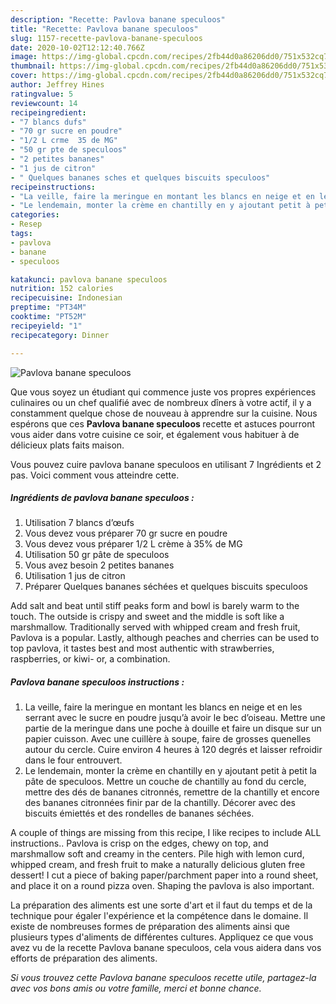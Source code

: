 ```yaml
---
description: "Recette: Pavlova banane speculoos"
title: "Recette: Pavlova banane speculoos"
slug: 1157-recette-pavlova-banane-speculoos
date: 2020-10-02T12:12:40.766Z
image: https://img-global.cpcdn.com/recipes/2fb44d0a86206dd0/751x532cq70/pavlova-banane-speculoos-photo-principale-de-la-recette.jpg
thumbnail: https://img-global.cpcdn.com/recipes/2fb44d0a86206dd0/751x532cq70/pavlova-banane-speculoos-photo-principale-de-la-recette.jpg
cover: https://img-global.cpcdn.com/recipes/2fb44d0a86206dd0/751x532cq70/pavlova-banane-speculoos-photo-principale-de-la-recette.jpg
author: Jeffrey Hines
ratingvalue: 5
reviewcount: 14
recipeingredient:
- "7 blancs dufs"
- "70 gr sucre en poudre"
- "1/2 L crme  35 de MG"
- "50 gr pte de speculoos"
- "2 petites bananes"
- "1 jus de citron"
- " Quelques bananes sches et quelques biscuits speculoos"
recipeinstructions:
- "La veille, faire la meringue en montant les blancs en neige et en les serrant avec le sucre en poudre jusqu’à avoir le bec d’oiseau. Mettre une partie de la meringue dans une poche à douille et faire un disque sur un papier cuisson. Avec une cuillère à soupe, faire de grosses quenelles autour du cercle. Cuire environ 4 heures à 120 degrés et laisser refroidir dans le four entrouvert."
- "Le lendemain, monter la crème en chantilly en y ajoutant petit à petit la pâte de speculoos. Mettre un couche de chantilly au fond du cercle, mettre des dés de bananes citronnés, remettre de la chantilly et encore des bananes citronnées finir par de la chantilly. Décorer avec des biscuits émiettés et des rondelles de bananes séchées."
categories:
- Resep
tags:
- pavlova
- banane
- speculoos

katakunci: pavlova banane speculoos 
nutrition: 152 calories
recipecuisine: Indonesian
preptime: "PT34M"
cooktime: "PT52M"
recipeyield: "1"
recipecategory: Dinner

---
```



![Pavlova banane speculoos](https://img-global.cpcdn.com/recipes/2fb44d0a86206dd0/751x532cq70/pavlova-banane-speculoos-photo-principale-de-la-recette.jpg)

Que vous soyez un étudiant qui commence juste vos propres expériences culinaires ou un chef qualifié avec de nombreux dîners à votre actif, il y a constamment quelque chose de nouveau à apprendre sur la cuisine. Nous espérons que ces <strong> Pavlova banane speculoos </strong> recette et astuces pourront vous aider dans votre cuisine ce soir, et également vous habituer à de délicieux plats faits maison.

<!--inarticleads1-->

Vous pouvez cuire pavlova banane speculoos en utilisant 7 Ingrédients et 2 pas. Voici comment vous atteindre cette.

##### Ingrédients de pavlova banane speculoos :

1. Utilisation 7 blancs d’œufs
1. Vous devez vous préparer 70 gr sucre en poudre
1. Vous devez vous préparer 1/2 L crème à 35% de MG
1. Utilisation 50 gr pâte de speculoos
1. Vous avez besoin 2 petites bananes
1. Utilisation 1 jus de citron
1. Préparer  Quelques bananes séchées et quelques biscuits speculoos


Add salt and beat until stiff peaks form and bowl is barely warm to the touch. The outside is crispy and sweet and the middle is soft like a marshmallow. Traditionally served with whipped cream and fresh fruit, Pavlova is a popular. Lastly, although peaches and cherries can be used to top pavlova, it tastes best and most authentic with strawberries, raspberries, or kiwi- or, a combination. 

<!--inarticleads2-->

##### Pavlova banane speculoos instructions :

1. La veille, faire la meringue en montant les blancs en neige et en les serrant avec le sucre en poudre jusqu’à avoir le bec d’oiseau. Mettre une partie de la meringue dans une poche à douille et faire un disque sur un papier cuisson. Avec une cuillère à soupe, faire de grosses quenelles autour du cercle. Cuire environ 4 heures à 120 degrés et laisser refroidir dans le four entrouvert.
1. Le lendemain, monter la crème en chantilly en y ajoutant petit à petit la pâte de speculoos. Mettre un couche de chantilly au fond du cercle, mettre des dés de bananes citronnés, remettre de la chantilly et encore des bananes citronnées finir par de la chantilly. Décorer avec des biscuits émiettés et des rondelles de bananes séchées.


A couple of things are missing from this recipe, I like recipes to include ALL instructions.. Pavlova is crisp on the edges, chewy on top, and marshmallow soft and creamy in the centers. Pile high with lemon curd, whipped cream, and fresh fruit to make a naturally delicious gluten free dessert! I cut a piece of baking paper/parchment paper into a round sheet, and place it on a round pizza oven. Shaping the pavlova is also important. 

<!--inarticleads1-->

<p>
La préparation des aliments est une sorte d'art et il faut du temps et de la technique pour égaler l'expérience et la compétence dans le domaine. Il existe de nombreuses formes de préparation des aliments ainsi que plusieurs types d'aliments de différentes cultures. Appliquez ce que vous avez vu de la recette Pavlova banane speculoos, cela vous aidera dans vos efforts de préparation des aliments.
</p>

<p>
<i>Si vous trouvez cette Pavlova banane speculoos recette utile, partagez-la avec vos bons amis ou votre famille, merci et bonne chance.</i>
</p>
